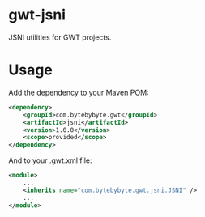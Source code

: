 gwt-jsni
========

JSNI utilities for GWT projects.

# Usage

Add the dependency to your Maven POM:

```xml
<dependency>
	<groupId>com.bytebybyte.gwt</groupId>
	<artifactId>jsni</artifactId>
	<version>1.0.0</version>
	<scope>provided</scope>
</dependency>
```

And to your .gwt.xml file:

```xml
<module>
	...
	<inherits name="com.bytebybyte.gwt.jsni.JSNI" />
	...
</module>
```
